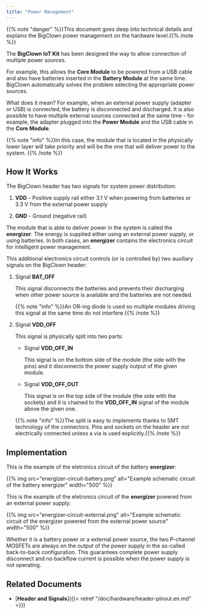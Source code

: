 ```yaml
---
title: "Power Management"
---
```


{{% note "danger" %}}This document goes deep into technical details and explains the BigClown power management on the hardware level.{{% /note %}}

The **BigClown IoT Kit** has been designed the way to allow connection of multiple power sources.

For example, this allows the **Core Module** to be powered from a USB cable and also have batteries inserted in the **Battery Module** at the same time. BigClown automatically solves the problem selecting the appropriate power sources.

What does it mean? For example, when an external power supply (adapter or USB) is connected, the battery is disconnected and discharged. It is also possible to have multiple external sources connected at the same time - for example, the adapter plugged into the **Power Module** and the USB cable in the **Core Module**.

{{% note "info" %}}In this case, the module that is located in the physically lower layer will take priority and will be the one that will deliver power to the system.
{{% /note %}}

## How It Works

The BigClown header has two signals for system power distribution:

1. **VDD** - Positive supply rail either 3.1 V when powering from batteries or 3.3 V from the external power supply

2. **GND** - Ground (negative rail)

The module that is able to deliver power in the system is called the **energizer**. The energy is supplied either using an external power supply, or using batteries. In both cases, an **energizer** contains the electronics circuit for intelligent power management.

This additional electronics circuit controls (or is controlled by) two auxiliary signals on the BigClown header:

1. Signal **BAT_OFF**

    This signal disconnects the batteries and prevents their discharging when other power source is available and the batteries are not needed.

    {{% note "info" %}}An OR-ing diode is used so multiple modules driving this signal at the same time do not interfere.{{% /note %}}

2. Signal **VDD_OFF**

    This signal is physically split into two parts:

    * Signal **VDD_OFF_IN**

        This signal is on the bottom side of the module (the side with the pins) and it disconnects the power supply output of the given module.

    * Signal **VDD_OFF_OUT**

        This signal is on the top side of the module (the side with the sockets) and it is chained to the **VDD_OFF_IN** signal of the module above the given one.

    {{% note "info" %}}The split is easy to implements thanks to SMT technology of the connectors. Pins and sockets on the header are not electrically connected unless a via is used explicitly.{{% /note %}}

## Implementation

This is the example of the eletronics circuit of the battery **energizer**:

{{% img src="energizer-circuit-battery.png" alt="Example schematic circuit of the battery energizer" width="500" %}}

This is the example of the eletronics circuit of the **energizer** powered from an external power supply:

{{% img src="energizer-circuit-external.png" alt="Example schematic circuit of the energizer powered from the external power source" width="500" %}}

Whether it is a battery power or a external power source, the two P-channel MOSFETs are always on the output of the power supply in the so-called back-to-back configuration. This guarantees complete power supply disconnect and no backflow current is possible when the power supply is not operating.

## Related Documents

* [**Header and Signals**]({{< relref "/doc/hardware/header-pinout.en.md" >}})
